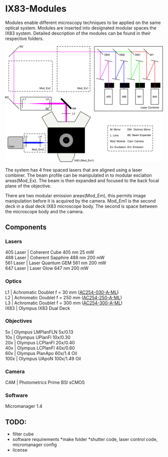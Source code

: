 # IX83-Modules

Modules enable different microscopy techniques to be applied on the same optical system. Modules are inserted into designated modular spaces the IX83 system. Detailed description of the modules can be found in their respective folders.


![System Schematic](https://github.com/YipLab/IX83-Modules/blob/master/images/schematic.png)


The system has 4 free spaced lasers that are aligned using a laser combiner. The beam profile can be manipulated in to modular exciation areas(Mod_Ex). The beam is then expanded and focused to the back focal plane of the objective.

There are two modular emission areas(Mod_Em), this permits image manipulation before it is acquired by the camera. Mod_Em1 is the second deck in a dual deck IX83 microscope body. The second is space between the microscope body and the camera.

## Components

### Lasers
405 Laser | Coherent Cube 405 nm 25 mW  
488 Laser | Coherent Sapphire 488 nm 200 mW  
561 Laser | Laser Quantum GEM 561 nm 200 mW  
647 Laser | Laser Glow 647 nm 200 mW  

### Optics
L1 | Achromatic Doublet f = 30 mm ([AC254-030-A-ML](https://www.thorlabs.com/thorproduct.cfm?partnumber=AC254-030-A-ML))    
L2 | Achromatic Doublet f = 250 mm ([AC254-250-A-ML](https://www.thorlabs.com/thorproduct.cfm?partnumber=AC254-250-A-ML))  
L3 | Achromatic Doublet f = 300 mm ([AC254-300-A-ML](https://www.thorlabs.com/thorproduct.cfm?partnumber=AC254-300-A-ML))  
IX83 | Olympus IX83 Dual Deck

### Objectives
5x | Olympus LMPlanFLN 5x/0.13  
10x | Olympus UPlanFl 10x/0.30  
20x | Olympus LCPlanFl 20x/0.40  
40x | Olympus LCPlanFl 40x/0.60  
60x | Olympus PlanApo 60x/1.4 Oil  
100x | Olympus UApoN 100x/1.49 Oil  

### Camera
CAM | Photometrics Prime BSI sCMOS

### Software
Micromanager 1.4

## TODO:
* filter cube  
* software requirements
	*make folder
	*shutter code, laser control code, micromanager config
* license


